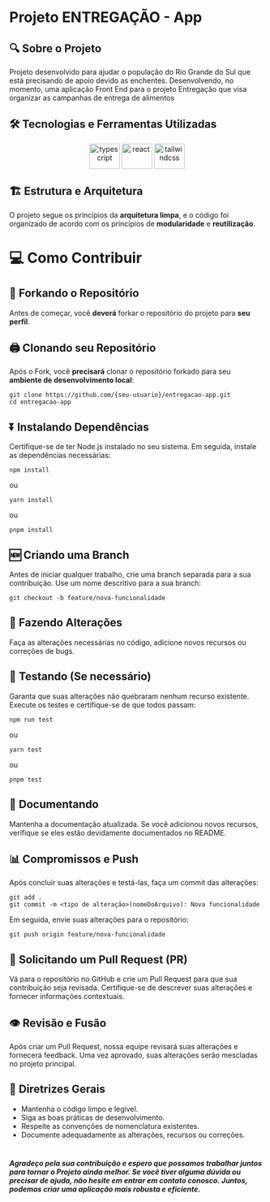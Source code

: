 # Projeto ENTREGAÇÃO - App

## 🔍 Sobre o Projeto
Projeto desenvolvido para ajudar o população do Rio Grande do Sul que está precisando de apoio devido as enchentes. Desenvolvendo, no momento, uma aplicação Front End para o projeto Entregação que visa organizar as campanhas de entrega de alimentos

## 🛠️ Tecnologias e Ferramentas Utilizadas
<div align='center'>
   <img align='center' height='50' width='60' title='TypeScript' alt='typescript' src='https://cdn.jsdelivr.net/gh/devicons/devicon@latest/icons/typescript/typescript-original.svg' />
   <img align='center' height='50' width='60' title='React' alt='react' src='https://cdn.jsdelivr.net/gh/devicons/devicon@latest/icons/react/react-original-wordmark.svg' />
   <img align='center' height='50' width='60' title='Tailwindcss' alt='tailwindcss' src='https://cdn.jsdelivr.net/gh/devicons/devicon@latest/icons/tailwindcss/tailwindcss-original.svg' />
</div>

## 🏗 Estrutura e Arquitetura

O projeto segue os princípios da **arquitetura limpa**, e o código foi organizado de acordo com os princípios de **modularidade** e **reutilização**.

# 💻 Como Contribuir

## 🌳 Forkando o Repositório

Antes de começar, você **deverá** forkar o repositório do projeto para **seu perfil**.

## 🖨 Clonando seu Repositório

Após o Fork, você **precisará** clonar o repositório forkado para seu **ambiente de desenvolvimento local**:

```
git clone https://github.com/{seu-usuario}/entregacao-app.git
cd entregacao-app
```

## ⏬ Instalando Dependências

Certifique-se de ter Node.js instalado no seu sistema. Em seguida, instale as dependências necessárias:

```
npm install
```

ou

```
yarn install
```

ou

```
pnpm install
```

## 🆕 Criando uma Branch

Antes de iniciar qualquer trabalho, crie uma branch separada para a sua contribuição. Use um nome descritivo para a sua branch:

```
git checkout -b feature/nova-funcionalidade
```

## 🔨 Fazendo Alterações

Faça as alterações necessárias no código, adicione novos recursos ou correções de bugs.

## 🧪 Testando (Se necessário)

Garanta que suas alterações não quebraram nenhum recurso existente. Execute os testes e certifique-se de que todos passam:

```
npm run test
```

ou

```
yarn test
```

ou

```
pnpm test
```

## 📝 Documentando

Mantenha a documentação atualizada. Se você adicionou novos recursos, verifique se eles estão devidamente documentados no README.

## 📊 Compromissos e Push

Após concluir suas alterações e testá-las, faça um commit das alterações:

```
git add .
git commit -m <tipo de alteração>(nomeDoArquivo): Nova funcionalidade
```

Em seguida, envie suas alterações para o repositório:

```
git push origin feature/nova-funcionalidade
```

## 📨 Solicitando um Pull Request (PR)

Vá para o repositório no GitHub e crie um Pull Request para que sua contribuição seja revisada. Certifique-se de descrever suas alterações e fornecer informações contextuais.

## 👁 Revisão e Fusão

Após criar um Pull Request, nossa equipe revisará suas alterações e fornecerá feedback. Uma vez aprovado, suas alterações serão mescladas no projeto principal.

## 💼 Diretrizes Gerais

- Mantenha o código limpo e legível.
- Siga as boas práticas de desenvolvimento.
- Respeite as convenções de nomenclatura existentes.
- Documente adequadamente as alterações, recursos ou correções.

#

**_Agradeço pela sua contribuição e espero que possamos trabalhar juntos para tornar o Projeto ainda melhor. Se você tiver alguma dúvida ou precisar de ajuda, não hesite em entrar em contato conosco. Juntos, podemos criar uma aplicação mais robusta e eficiente._**